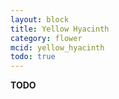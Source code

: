 ```yaml
---
layout: block
title: Yellow Hyacinth
category: flower
mcid: yellow_hyacinth
todo: true
---
```



**TODO**
